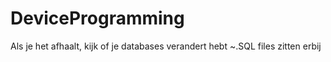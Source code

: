 # DeviceProgramming

Als je het afhaalt, kijk of je databases verandert hebt
~.SQL files zitten erbij
